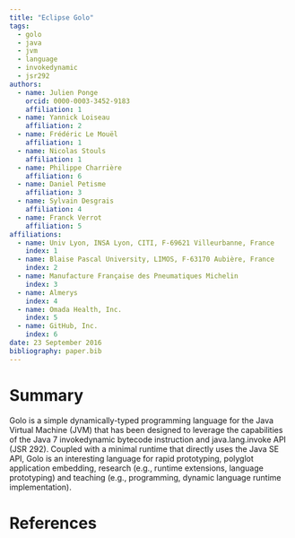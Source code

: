 ```yaml
---
title: "Eclipse Golo"
tags:
  - golo
  - java
  - jvm
  - language
  - invokedynamic
  - jsr292
authors:
  - name: Julien Ponge
    orcid: 0000-0003-3452-9183
    affiliation: 1
  - name: Yannick Loiseau
    affiliation: 2
  - name: Frédéric Le Mouël
    affiliation: 1
  - name: Nicolas Stouls
    affiliation: 1
  - name: Philippe Charrière
    affiliation: 6
  - name: Daniel Petisme
    affiliation: 3
  - name: Sylvain Desgrais
    affiliation: 4
  - name: Franck Verrot
    affiliation: 5
affiliations:
  - name: Univ Lyon, INSA Lyon, CITI, F-69621 Villeurbanne, France
    index: 1
  - name: Blaise Pascal University, LIMOS, F-63170 Aubière, France
    index: 2
  - name: Manufacture Française des Pneumatiques Michelin
    index: 3
  - name: Almerys
    index: 4
  - name: Omada Health, Inc.
    index: 5
  - name: GitHub, Inc.
    index: 6
date: 23 September 2016
bibliography: paper.bib
---
```


# Summary

Golo is a simple dynamically-typed programming language for the Java Virtual Machine (JVM) that has
been designed to leverage the capabilities of the Java 7 invokedynamic bytecode instruction and
java.lang.invoke API (JSR 292). Coupled with a minimal runtime that directly uses the Java SE API,
Golo is an interesting language for rapid prototyping, polyglot application embedding, research
(e.g., runtime extensions, language prototyping) and teaching (e.g., programming, dynamic language
runtime implementation).

# References
